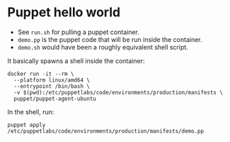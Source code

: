 # Puppet hello world

* See `run.sh` for pulling a puppet container.
* `demo.pp` is the puppet code that will be run inside the container.
* `demo.sh` would have been a roughly equivalent shell script.

It basically spawns a shell inside the container:

```
docker run -it --rm \
  --platform linux/amd64 \
  --entrypoint /bin/bash \
  -v $(pwd):/etc/puppetlabs/code/environments/production/manifests \
  puppet/puppet-agent-ubuntu
```

In the shell, run:

```
puppet apply /etc/puppetlabs/code/environments/production/manifests/demo.pp
```
